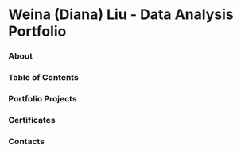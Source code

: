 # Weina (Diana) Liu - Data Analysis Portfolio

### About

### Table of Contents

### Portfolio Projects

### Certificates

### Contacts
